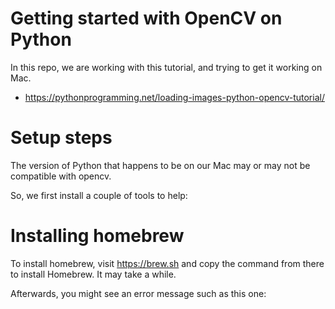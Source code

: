 # Getting started with OpenCV on Python

In this repo, we are working with this tutorial, and
trying to get it working on Mac.

* <https://pythonprogramming.net/loading-images-python-opencv-tutorial/>

# Setup steps

The version of Python that happens to be on our Mac may or may not
be compatible with opencv.

So, we first install a couple of tools to help:

# Installing homebrew

To install homebrew, visit <https://brew.sh> and copy the command from
there to install Homebrew.  It may take a while.

Afterwards, you might see an error message such as this one:

